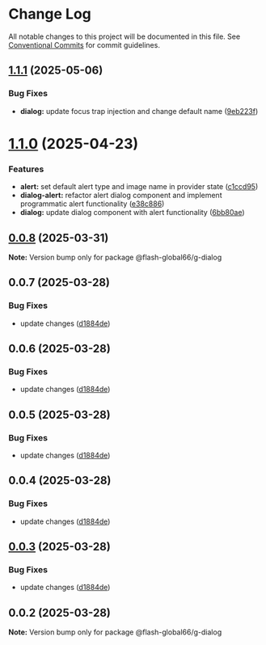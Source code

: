 # Change Log

All notable changes to this project will be documented in this file.
See [Conventional Commits](https://conventionalcommits.org) for commit guidelines.

## [1.1.1](https://github.com/Flash-Global66/global-design-system/compare/@flash-global66/g-dialog@1.1.0...@flash-global66/g-dialog@1.1.1) (2025-05-06)


### Bug Fixes

* **dialog:** update focus trap injection and change default name ([9eb223f](https://github.com/Flash-Global66/global-design-system/commit/9eb223febee7c2a9e5e17fb121f3d2aaa952c131))





# [1.1.0](https://github.com/Flash-Global66/global-design-system/compare/@flash-global66/g-dialog@0.0.8...@flash-global66/g-dialog@1.1.0) (2025-04-23)


### Features

* **alert:** set default alert type and image name in provider state ([c1ccd95](https://github.com/Flash-Global66/global-design-system/commit/c1ccd95943f99f87c02f8977cca92cb4a5a415eb))
* **dialog-alert:** refactor alert dialog component and implement programmatic alert functionality ([e38c886](https://github.com/Flash-Global66/global-design-system/commit/e38c88601803f24b4dce5da13043a61a9bd7f281))
* **dialog:** update dialog component with alert functionality ([6bb80ae](https://github.com/Flash-Global66/global-design-system/commit/6bb80ae0d33ca40a0a214d2a073a5d6191eca8aa))





## [0.0.8](https://github.com/Flash-Global66/global-design-system/compare/@flash-global66/g-dialog@0.0.7...@flash-global66/g-dialog@0.0.8) (2025-03-31)

**Note:** Version bump only for package @flash-global66/g-dialog





## 0.0.7 (2025-03-28)


### Bug Fixes

* update changes ([d1884de](https://github.com/Flash-Global66/global-design-system/commit/d1884de11e4e9522c2d6912d932122a75aabf9e7))





## 0.0.6 (2025-03-28)


### Bug Fixes

* update changes ([d1884de](https://github.com/Flash-Global66/global-design-system/commit/d1884de11e4e9522c2d6912d932122a75aabf9e7))





## 0.0.5 (2025-03-28)


### Bug Fixes

* update changes ([d1884de](https://github.com/Flash-Global66/global-design-system/commit/d1884de11e4e9522c2d6912d932122a75aabf9e7))





## 0.0.4 (2025-03-28)


### Bug Fixes

* update changes ([d1884de](https://github.com/Flash-Global66/global-design-system/commit/d1884de11e4e9522c2d6912d932122a75aabf9e7))





## [0.0.3](https://github.com/Flash-Global66/global-design-system/compare/@flash-global66/g-dialog@0.0.2...@flash-global66/g-dialog@0.0.3) (2025-03-28)


### Bug Fixes

* update changes ([d1884de](https://github.com/Flash-Global66/global-design-system/commit/d1884de11e4e9522c2d6912d932122a75aabf9e7))





## 0.0.2 (2025-03-28)

**Note:** Version bump only for package @flash-global66/g-dialog
